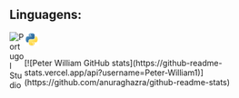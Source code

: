 
## Linguagens:
<img align="left" alt="Portugol Studio" width="26px" src="https://dgadelha.github.io/Portugol-Webstudio/favicon.ico" />
<img width="26px" src="https://raw.githubusercontent.com/devicons/devicon/master/icons/python/python-original.svg"/>
<br />
<br />
<div>
  [![Peter William GitHub stats](https://github-readme-stats.vercel.app/api?username=Peter-William1)](https://github.com/anuraghazra/github-readme-stats)
</div>  
<br />



  
